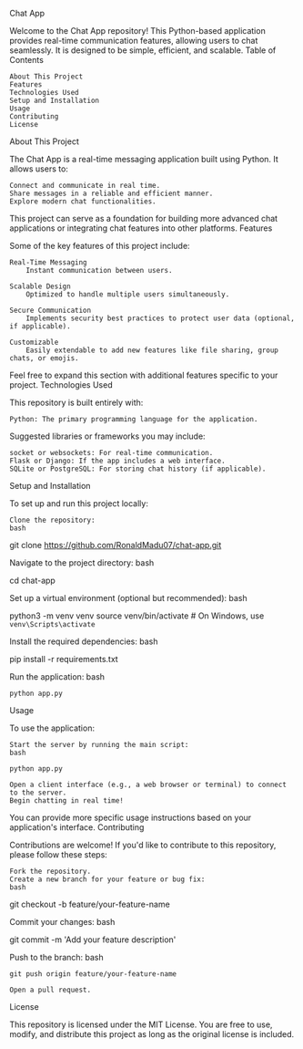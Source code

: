 Chat App

Welcome to the Chat App repository! This Python-based application provides real-time communication features, allowing users to chat seamlessly. It is designed to be simple, efficient, and scalable.
Table of Contents

    About This Project
    Features
    Technologies Used
    Setup and Installation
    Usage
    Contributing
    License

About This Project

The Chat App is a real-time messaging application built using Python. It allows users to:

    Connect and communicate in real time.
    Share messages in a reliable and efficient manner.
    Explore modern chat functionalities.

This project can serve as a foundation for building more advanced chat applications or integrating chat features into other platforms.
Features

Some of the key features of this project include:

    Real-Time Messaging
        Instant communication between users.

    Scalable Design
        Optimized to handle multiple users simultaneously.

    Secure Communication
        Implements security best practices to protect user data (optional, if applicable).

    Customizable
        Easily extendable to add new features like file sharing, group chats, or emojis.

Feel free to expand this section with additional features specific to your project.
Technologies Used

This repository is built entirely with:

    Python: The primary programming language for the application.

Suggested libraries or frameworks you may include:

    socket or websockets: For real-time communication.
    Flask or Django: If the app includes a web interface.
    SQLite or PostgreSQL: For storing chat history (if applicable).

Setup and Installation

To set up and run this project locally:

    Clone the repository:
    bash

git clone https://github.com/RonaldMadu07/chat-app.git

Navigate to the project directory:
bash

cd chat-app

Set up a virtual environment (optional but recommended):
bash

python3 -m venv venv
source venv/bin/activate  # On Windows, use `venv\Scripts\activate`

Install the required dependencies:
bash

pip install -r requirements.txt

Run the application:
bash

    python app.py

Usage

To use the application:

    Start the server by running the main script:
    bash

    python app.py

    Open a client interface (e.g., a web browser or terminal) to connect to the server.
    Begin chatting in real time!

You can provide more specific usage instructions based on your application's interface.
Contributing

Contributions are welcome! If you'd like to contribute to this repository, please follow these steps:

    Fork the repository.
    Create a new branch for your feature or bug fix:
    bash

git checkout -b feature/your-feature-name

Commit your changes:
bash

git commit -m 'Add your feature description'

Push to the branch:
bash

    git push origin feature/your-feature-name

    Open a pull request.

License

This repository is licensed under the MIT License. You are free to use, modify, and distribute this project as long as the original license is included.
